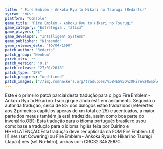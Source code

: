 ```yaml
---
title: " Fire Emblem - Ankoku Ryu to Hikari no Tsurugi (Redarts)"
system: "NES"
platform: "Console"
game_title: "Fire Emblem - Ankoku Ryu to Hikari no Tsurugi"
game_category: "Estratégia / Tática"
game_players: "1"
game_developer: "Intelligent Systems"
game_publisher: "Nintendo"
game_release_date: "20/04/1990"
patch_author: "Redarts"
patch_group: "Nenhum"
patch_site: ""
patch_version: "0.1"
patch_release: "27/02/2018"
patch_type: "IPS"
patch_progress: "undefined"
patch_images: ["//img.romhackers.org/traducoes/%5BNES%5D%20Fire%20Emblem%20-%20Redarts%20-%201.png","//img.romhackers.org/traducoes/%5BNES%5D%20Fire%20Emblem%20-%20Redarts%20-%202.png","//img.romhackers.org/traducoes/%5BNES%5D%20Fire%20Emblem%20-%20Redarts%20-%203.png"]
---
```

Este é o primeiro patch parcial desta tradução para o jogo Fire Emblem - Ankoku Ryu to Hikari no Tsurugi que ainda está em andamento. Segundo o autor da tradução, cerca de 8% dos diálogos estão traduzidos (referentes aos 2 primeiros capítulos apenas de um total de 25) e acentuados, a maior parte dos menus também já está traduzida, assim como boa parte do inventário.OBS: Esta tradução para o idioma português brasileiro usou como base a tradução para o idioma inglês feita por Quirino e HHHIII.ATENÇÃO:Esta tradução deve ser aplicada na ROM Fire Emblem (J) [!].nes (set Cowering) ou Fire Emblem - Ankoku Ryuu to Hikari no Tsurugi (Japan).nes (set No-Intro), ambas com CRC32 3452E97C.